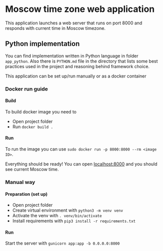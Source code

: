 # Moscow time zone web application

This application launches a web server that runs on port 8000 and responds with current time in Moscow timezone.

## Python implementation

You can find implementation written in Python language in folder `app_python`. Also there is `PYTHON.md` file in the directory that lists some best practices used in the project and reasoning behind framework choice.

This application can be set up/run manually or as a docker container

### Docker run guide

#### Build

To build docker image you need to

* Open project folder
* Run `docker build .`

#### Run

To run the image you can use `sudo docker run -p 8000:8000 --rm <image ID>`.

Everything should be ready! You can open [localhost:8000](localhost:8000) and you should see current Moscow time.

### Manual way

#### Preparation (set up)

* Open project folder
* Create virtual environment with `python3 -m venv venv`
* Activate the venv with `. venv/bin/activate`
* Install requirements with `pip3 install -r requirements.txt`

#### Run

Start the server with `gunicorn app:app -b 0.0.0.0:8000`
